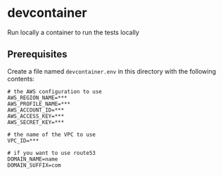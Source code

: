 # devcontainer

Run locally a container to run the tests locally

## Prerequisites

Create a file named `devcontainer.env` in this directory with the following contents:
```
# the AWS configuration to use
AWS_REGION_NAME=***
AWS_PROFILE_NAME=***
AWS_ACCOUNT_ID=***
AWS_ACCESS_KEY=***
AWS_SECRET_KEY=***

# the name of the VPC to use
VPC_ID=***

# if you want to use route53
DOMAIN_NAME=name
DOMAIN_SUFFIX=com
```